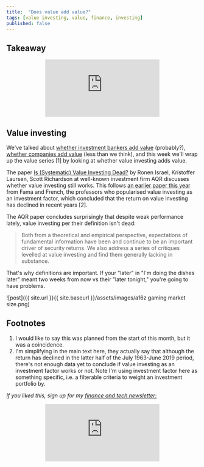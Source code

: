 ```yaml
---
title:  "Does value add value?"  
tags: [value investing, value, finance, investing]
published: false
---
```


## Takeaway

<style>
      .iframe-container {
        overflow: hidden;        
        padding-top: 50%; <!-- Calculated from the aspect ration of the content (in case of 16:9 it is 9/16= 0.5625) -->
        position: relative;
      }
      .iframe-container iframe { 
         border: 0;
         height: 100%; <!-- Finally, width and height are set to 100% so the iframe takes up 100% of the containers space. -->
         left: 0;
         position: absolute;
         top: 0;
         width: 100%;
         display: block;
         margin: 0 auto; <!-- center image -->
      }
      <!-- 4x3 Aspect Ratio -->
      .iframe-container-4x3 {
        padding-top: 75%;
      }
</style> 

<div class="iframe-container-4x3">
  <p align="center"><iframe src="https://avoidboringpeople.substack.com/embed" frameborder="0" scrolling="no"> </iframe></p>
</div>

## Value investing 

We've talked about [whether investment bankers add value](https://avoidboringpeople.substack.com/p/do-investment-bankers-add-value "bank") (probably?), [whether companies add value](https://avoidboringpeople.substack.com/p/do-companies-add-value "co") (less than we think), and this week we'll wrap up the value series \[1\] by looking at whether value investing adds value.

The paper [Is (Systematic) Value Investing Dead?](https://papers.ssrn.com/sol3/papers.cfm?abstract_id=3554267 "paper") by Ronen Israel, Kristoffer Laursen, Scott Richardson at well-known investment firm AQR discusses whether value investing still works. This follows [an earlier paper this year](https://papers.ssrn.com/sol3/papers.cfm?abstract_id=3525096 "paper") from Fama and French, the professors who popularised value investing as an investment factor, which concluded that the return on value investing has declined in recent years \[2\]. 

The AQR paper concludes surprisingly that despite weak performance lately, value investing per their definition isn't dead:

> Both from a theoretical and empirical perspective, expectations of fundamental information have been and continue to be an important driver of security returns. We also address a series of critiques levelled at value investing and find them generally lacking in substance. 



That's why definitions are important. If your "later" in "I'm doing the dishes later" meant two weeks from now vs their "later tonight," you're going to have problems.

![post]({{ site.url }}{{ site.baseurl }}/assets/images/a16z gaming market size.png)

## Footnotes

1. I would like to say this was planned from the start of this month, but it was a coincidence.
2. I'm simplifying in the main text here, they actually say that although the return has declined in the latter half of the July 1963-June 2019 period, there's not enough data yet to conclude if value investing as an investment factor works or not. Note I'm using investment factor here as something specific, i.e. a filterable criteria to weight an investment portfolio by.

*If you liked this, sign up for my [finance and tech newsletter:](https://avoidboringpeople.substack.com/ "ABP")*

<div class="iframe-container-4x3">
  <p align="center"><iframe src="https://avoidboringpeople.substack.com/embed" frameborder="0" scrolling="no"> </iframe></p>
</div>

